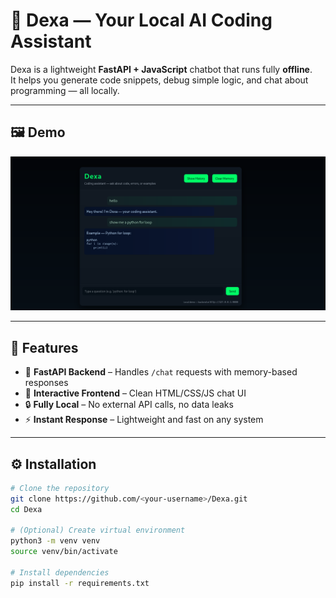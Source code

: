 # 🤖 Dexa — Your Local AI Coding Assistant

Dexa is a lightweight **FastAPI + JavaScript** chatbot that runs fully **offline**.  
It helps you generate code snippets, debug simple logic, and chat about programming — all locally.

---

## 🖼 Demo

![Dexa Screenshot](assets/dexa-demo.png)

---

## 🚀 Features
- 🧩 **FastAPI Backend** – Handles `/chat` requests with memory-based responses  
- 💬 **Interactive Frontend** – Clean HTML/CSS/JS chat UI  
- 🔒 **Fully Local** – No external API calls, no data leaks  
- ⚡ **Instant Response** – Lightweight and fast on any system  

---

## ⚙️ Installation

```bash
# Clone the repository
git clone https://github.com/<your-username>/Dexa.git
cd Dexa

# (Optional) Create virtual environment
python3 -m venv venv
source venv/bin/activate

# Install dependencies
pip install -r requirements.txt
